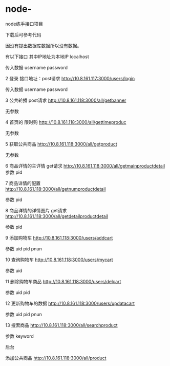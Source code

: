 # node-
node练手接口项目

下载后可参考代码

因没有提出数据库数据所以没有数据。

有以下接口 其中IP地址为本地IP localhost

传入数据 username password 

2 登录
接口地址：post请求 http://10.8.161.117:3000/users/login

传入数据 username password 

3 公共轮播 post请求 http://10.8.161.118:3000/all/getbanner

 无参数

4 首页的 限时购 http://10.8.161.118:3000/all/gettimeproduc

无参数

5 获取公共商品 http://10.8.161.118:3000/all/getproduct

无参数

6 商品详情的主详情 get请求   http://10.8.161.118:3000/all/getmainproductdetail            
  参数 pid

7 商品详情的配置  
http://10.8.161.118:3000/all/getnumproductdetail

  参数 pid

8 商品详情的详情图片  get请求
http://10.8.161.118:3000/all/getdetailproductdetail

  参数 pid

9 添加购物车
http://10.8.161.118:3000/users/addcart

 参数 uid pid pnun

10 查询购物车
http://10.8.161.118:3000/users/mycart

 参数 uid

11 删除购物车商品
http://10.8.161.118:3000/users/delcart

 参数 uid pid

12 更新购物车的数据
http://10.8.161.118:3000/users/updatacart

 参数 uid pid pnun

13 搜索商品
http://10.8.161.118:3000/all/searchproduct

参数 keyword


后台

添加公共商品 http://10.8.161.118:3000/all/product
